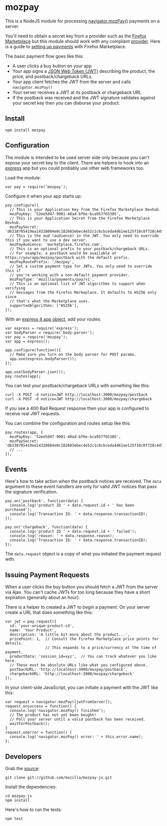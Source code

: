 # mozpay

This is a NodeJS module for processing
[navigator.mozPay()](https://wiki.mozilla.org/WebAPI/WebPayment) payments on a
server.

You'll need to obtain a secret key from a provider such as the
[Firefox Marketplace](https://marketplace.firefox.com/)
but this module should work with any compliant
[provider](https://wiki.mozilla.org/WebAPI/WebPaymentProvider).
Here is a guide to
[setting up payments](https://developer.mozilla.org/en-US/docs/Apps/Publishing/In-app_payments)
with Firefox Marketplace.

The basic payment flow goes like this:

* A user clicks a buy button on your app
* Your app signs a [JSON Web Token (JWT)](http://openid.net/specs/draft-jones-json-web-token-07.html)
  describing the product, the price, and postback/chargeback URLs.
* Your app client fetches the JWT from the server and calls `navigator.mozPay()`
* Your server receives a JWT at its postback or chargeback URL
* If the postback was received and the JWT signature validates against your secret
  key then you can disburse your product.

## Install

    npm install mozpay

## Configuration

The module is intended to be used server side only because you can't expose
your secret key to the client. There are helpers to hook into an
[express](http://expressjs.com/) app but you could probably use other web frameworks too.

Load the module:

    var pay = require('mozpay');

Configure it when your app starts up:

    pay.configure({
      // This is your Application Key from the Firefox Marketplace Devhub.
      mozPayKey: '52ee5d47-9981-40ad-bf6e-bca957f65385',
      // This is your Application Secret from the Firefox Marketplace Devhub.
      mozPaySecret: 'd6338705419ea14328084e0c182603ebec4e52c1c6cbceda4d61ee125f10c0f728c4451a4637e4e960b3293df8bb6ac5',
      // This is the aud (audience) in the JWT. You only need to override this if you want to use a dev server.
      mozPayAudience: 'marketplace.firefox.com',
      // This is an optional prefix to your postback/chargeback URLs.
      // For example, a postback would be available at https://yourapp/mozpay/postback with the default prefix.
      mozPayRoutePrefix: '/mozpay',
      // Set a custom payment type for JWTs. You only need to override this if
      // you're working with a non-default payment provider.
      mozPayType: 'mozilla/payments/pay/v1',
      // This is an optional list of JWT algorithms to support when verifying
      // messages from the Firefox Markeplace. It defaults to HS256 only since
      // that's what the Marketplace uses.
      supportedAlgorithms: ['HS256'],
    });

With an [express 4 app object](http://expressjs.com/api.html#express), add your routes:

    var express = require('express');
    var bodyParser = require('body-parser');
    var pay = require('mozpay');
    var app = express();

    app.configure(function(){
      // Make sure you turn on the body parser for POST params.
      app.use(express.bodyParser());
    });

    app.use(bodyParser.json());
    pay.routes(app);

You can test your postback/chargeback URLs with something like this:

    curl -X POST -d notice=JWT http://localhost:3000/mozpay/postback
    curl -X POST -d notice=JWT http://localhost:3000/mozpay/chargeback

If you see a 400 Bad Request response then your app is configured to receive
real JWT requests.

You can combine the configuration and routes setup like this:

    pay.routes(app, {
      mozPayKey: '52ee5d47-9981-40ad-bf6e-bca957f65385',
      mozPaySecret: 'd6338705419ea14328084e0c182603ebec4e52c1c6cbceda4d61ee125f10c0f728c4451a4637e4e960b3293df8bb6ac5',
      // ...
    });

## Events

Here's how to take action when the postback notices are
received. The ``data`` argument to these event handlers are only for valid JWT
notices that pass the signature verification.

    pay.on('postback', function(data) {
      console.log('product ID ' + data.request.id + ' has been purchased');
      console.log('Transaction ID: ' + data.response.transactionID);
    });

    pay.on('chargeback', function(data) {
      console.log('product ID ' + data.request.id + ' failed');
      console.log('reason: ' + data.response.reason);
      console.log('Transaction ID: ' + data.response.transactionID);
    });

The ``data.request`` object is a copy of what you initiated the payment request
with.

## Issuing Payment Requests

When a user clicks the buy button you should fetch a JWT from the server via
Ajax. You can't cache JWTs for too long because they have a short expiration
(generally about an hour).

There is a helper to created a JWT to begin a payment.
On your server create a URL that does something like this:

    var jwt = pay.request({
      id: 'your-unique-product-id',
      name: 'Your Product',
      description: 'A little bit more about the product...',
      pricePoint: 1,  // Consult the Firefox Marketplace price points for details.
                      // This expands to a price/currency at the time of payment.
      productData: 'session_id=xyz',  // You can track whatever you like here.
      // These must be absolute URLs like what you configured above.
      postbackURL: 'http://localhost:3000/mozpay/postback',
      chargebackURL: 'http://localhost:3000/mozpay/chargeback'
    });

In your client-side JavaScript, you can initiate a payment with the JWT like
this:

    var request = navigator.mozPay([jwtFromServer]);
    request.onsuccess = function() {
      console.log('navigator.mozPay() finished');
      // The product has not yet been bought!
      // Poll your server until a valid postback has been received.
      waitForPostback();
    }
    request.onerror = function() {
      console.log('navigator.mozPay() error: ' + this.error.name);
    };

## Developers

Grab the [source](https://github.com/mozilla/mozpay-js):

    git clone git://github.com/mozilla/mozpay-js.git

Install the dependencies:

    cd mozpay-js
    npm install

Here's how to run the tests:

    npm test
